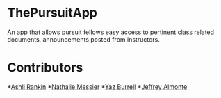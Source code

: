 # ThePursuitApp
An app that allows pursuit fellows easy access to pertinent class related documents, announcements posted from instructors. 



# Contributors

*[Ashli Rankin](https://github.com/Ashlirankin18)
*[Nathalie Messier](https://github.com/natmess)
*[Yaz Burrell](https://github.com/yazzy4)
*[Jeffrey Almonte](https://github.com/jalmonte83)

